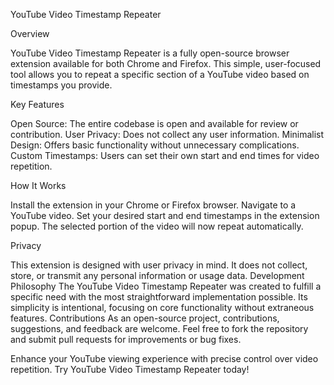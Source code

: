 YouTube Video Timestamp Repeater

Overview

YouTube Video Timestamp Repeater is a fully open-source browser extension available for both Chrome and Firefox. This simple, user-focused tool allows you to repeat a specific section of a YouTube video based on timestamps you provide.

Key Features

Open Source: The entire codebase is open and available for review or contribution.
User Privacy: Does not collect any user information.
Minimalist Design: Offers basic functionality without unnecessary complications.
Custom Timestamps: Users can set their own start and end times for video repetition.

How It Works

Install the extension in your Chrome or Firefox browser.
Navigate to a YouTube video.
Set your desired start and end timestamps in the extension popup.
The selected portion of the video will now repeat automatically.

Privacy

This extension is designed with user privacy in mind. It does not collect, store, or transmit any personal information or usage data.
Development Philosophy
The YouTube Video Timestamp Repeater was created to fulfill a specific need with the most straightforward implementation possible. Its simplicity is intentional, focusing on core functionality without extraneous features.
Contributions
As an open-source project, contributions, suggestions, and feedback are welcome. Feel free to fork the repository and submit pull requests for improvements or bug fixes.

Enhance your YouTube viewing experience with precise control over video repetition. Try YouTube Video Timestamp Repeater today!
